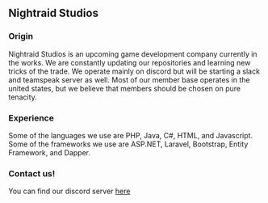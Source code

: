 ## Nightraid Studios

### Origin

Nightraid Studios is an upcoming game development company currently in the works. We are constantly updating our repositories and learning new tricks of the trade. We operate mainly on discord but will be starting a slack and teamspeak server as well. Most of our member base operates in the united states, but we believe that members should be chosen on pure tenacity.

### Experience
Some of the languages we use are PHP, Java, C#, HTML, and Javascript. \
Some of the frameworks we use are ASP.NET, Laravel, Bootstrap, Entity Framework, and Dapper.

### Contact us!
You can find our discord server [here](https://discord.nightraid.studio/)
